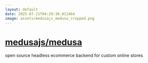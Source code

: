 ```yaml
---
layout: default
date: 2025-07-21T04:29:38.011464
image: assets/medusajs_medusa_cropped.png
---
```


# [medusajs/medusa](https://github.com/medusajs/medusa)

open source headless ecommerce backend for custom online stores
